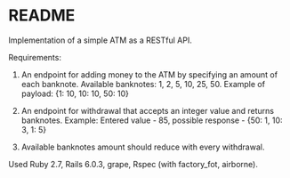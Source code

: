 # README

Implementation of a simple ATM as a RESTful API.

Requirements:
1) An endpoint for adding money to the ATM by specifying an amount of each banknote.
Available banknotes: 1, 2, 5, 10, 25, 50.
Example of payload: {1: 10, 10: 10, 50: 10}

2) An endpoint for withdrawal that accepts an integer value and returns banknotes.
Example:
Entered value - 85, possible response - {50: 1, 10: 3, 1: 5}

3) Available banknotes amount should reduce with every withdrawal.

Used Ruby 2.7, Rails 6.0.3, grape, Rspec (with factory_fot, airborne).
